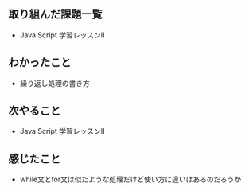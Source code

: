 
## 取り組んだ課題一覧
- Java Script 学習レッスンⅡ

## わかったこと
- 繰り返し処理の書き方

## 次やること
- Java Script 学習レッスンⅡ

## 感じたこと
- while文とfor文は似たような処理だけど使い方に違いはあるのだろうか    